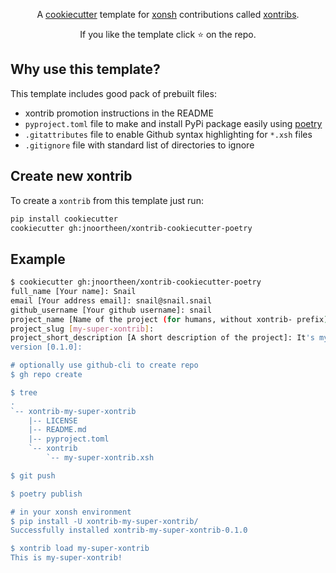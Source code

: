 <p align="center">
A <a href="https://github.com/audreyr/cookiecutter">cookiecutter</a> template for <a href="https://github.com/xonsh/xonsh">xonsh</a> contributions called <a href="https://xon.sh/xontribs.html">xontribs</a>.
</p>

<p align="center">
If you like the template click ⭐ on the repo.
</p>

## Why use this template?

This template includes good pack of prebuilt files:

* xontrib promotion instructions in the README
* `pyproject.toml` file to make and install PyPi package easily using [poetry](https://github.com/python-poetry/poetry/)
* `.gitattributes` file to enable Github syntax highlighting for `*.xsh` files
* `.gitignore` file with standard list of directories to ignore

## Create new xontrib

To create a `xontrib` from this template just run:

``` bash
pip install cookiecutter
cookiecutter gh:jnoortheen/xontrib-cookiecutter-poetry
```

## Example

``` bash
$ cookiecutter gh:jnoortheen/xontrib-cookiecutter-poetry
full_name [Your name]: Snail
email [Your address email]: snail@snail.snail
github_username [Your github username]: snail
project_name [Name of the project (for humans, without xontrib- prefix)]: my-super-xontrib
project_slug [my-super-xontrib]:
project_short_description [A short description of the project]: It's my super xontrib!
version [0.1.0]:

# optionally use github-cli to create repo
$ gh repo create

$ tree
.
`-- xontrib-my-super-xontrib
    |-- LICENSE
    |-- README.md
    |-- pyproject.toml
    `-- xontrib
        `-- my-super-xontrib.xsh

$ git push

$ poetry publish

# in your xonsh environment
$ pip install -U xontrib-my-super-xontrib/
Successfully installed xontrib-my-super-xontrib-0.1.0

$ xontrib load my-super-xontrib
This is my-super-xontrib!
```
